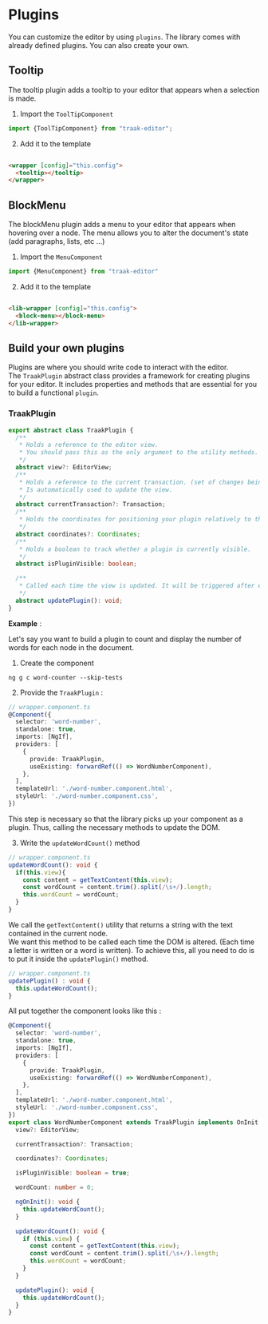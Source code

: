 # Plugins

You can customize the editor by using `plugins`. The library comes with already defined plugins. You can also create your own.

## Tooltip

The tooltip plugin adds a tooltip to your editor that appears when a selection is made.

1. Import the `ToolTipComponent`

```ts
import {ToolTipComponent} from "traak-editor";
```

2. Add it to the template

```html

<wrapper [config]="this.config">
  <tooltip></tooltip>
</wrapper>
```

## BlockMenu

The blockMenu plugin adds a menu to your editor that appears when hovering over a node. The menu allows you
to alter the document's state (add paragraphs, lists, etc ...)

1. Import the `MenuComponent`

```ts
import {MenuComponent} from "traak-editor"
```

2. Add it to the template

```html 

<lib-wrapper [config]="this.config">
  <block-menu></block-menu>
</lib-wrapper>
```

## Build your own plugins

Plugins are where you should write code to interact with the editor.  
The `TraakPlugin` abstract class provides a framework for creating plugins for your editor. It includes properties and
methods that are essential for you to build a functional `plugin`.

### TraakPlugin

```ts
export abstract class TraakPlugin {
  /**
   * Holds a reference to the editor view.
   * You should pass this as the only argument to the utility methods.
   */
  abstract view?: EditorView;
  /**
   * Holds a reference to the current transaction. (set of changes being made in the editor)
   * Is automatically used to update the view.
   */
  abstract currentTransaction?: Transaction;
  /**
   * Holds the coordinates for positioning your plugin relatively to the editor.
   */
  abstract coordinates?: Coordinates;
  /**
   * Holds a boolean to track whether a plugin is currently visible.
   */
  abstract isPluginVisible: boolean;

  /**
   * Called each time the view is updated. It will be triggered after every DOM change.
   */
  abstract updatePlugin(): void;
}
```

**Example** :

Let's say you want to build a plugin to count and display the number of words for each node in the document.

1. Create the component

```shell
ng g c word-counter --skip-tests
```

2. Provide the `TraakPlugin` :

```typescript
// wrapper.component.ts
@Component({
  selector: 'word-number',
  standalone: true,
  imports: [NgIf],
  providers: [
    {
      provide: TraakPlugin,
      useExisting: forwardRef(() => WordNumberComponent),
    },
  ],
  templateUrl: './word-number.component.html',
  styleUrl: './word-number.component.css',
})
```

This step is necessary so that the library picks up your component as a plugin.
Thus, calling the necessary methods to update the DOM.

3. Write the `updateWordCount()` method

```typescript 
// wrapper.component.ts
updateWordCount(): void {
  if(this.view){
    const content = getTextContent(this.view);
    const wordCount = content.trim().split(/\s+/).length;
    this.wordCount = wordCount;
  }
}
```
We call the `getTextContent()` utility that returns a string with the text contained in the current node.  
We want this method to be called each time the DOM is altered. (Each time a letter is written or a word is written). 
To achieve this, all you need to do is to put it inside the `updatePlugin()` method.

```typescript
// wrapper.component.ts
updatePlugin() : void {
  this.updateWordCount();
}
```

All put together the component looks like this : 
```typescript
@Component({
  selector: 'word-number',
  standalone: true,
  imports: [NgIf],
  providers: [
    {
      provide: TraakPlugin,
      useExisting: forwardRef(() => WordNumberComponent),
    },
  ],
  templateUrl: './word-number.component.html',
  styleUrl: './word-number.component.css',
})
export class WordNumberComponent extends TraakPlugin implements OnInit {
  view?: EditorView;

  currentTransaction?: Transaction;

  coordinates?: Coordinates;

  isPluginVisible: boolean = true;

  wordCount: number = 0;

  ngOnInit(): void {
    this.updateWordCount();
  }

  updateWordCount(): void {
    if (this.view) {
      const content = getTextContent(this.view);
      const wordCount = content.trim().split(/\s+/).length;
      this.wordCount = wordCount;
    }
  }

  updatePlugin(): void {
    this.updateWordCount();
  }
}

```





